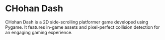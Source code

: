 # CHohan Dash

CHohan Dash is a 2D side-scrolling platformer game developed using Pygame. It features in-game assets and pixel-perfect collision detection for an engaging gaming experience.


